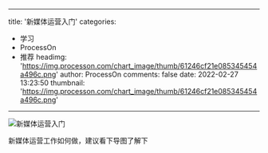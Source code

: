 
---
title: '新媒体运营入门'
categories: 
 - 学习
 - ProcessOn
 - 推荐
headimg: 'https://img.processon.com/chart_image/thumb/61246cf21e085345454a496c.png'
author: ProcessOn
comments: false
date: 2022-02-27 13:23:50
thumbnail: 'https://img.processon.com/chart_image/thumb/61246cf21e085345454a496c.png'
---

<div>   
<img class="thumb" alt="新媒体运营入门" src="https://img.processon.com/chart_image/thumb/61246cf21e085345454a496c.png" referrerpolicy="no-referrer">
<p>新媒体运营工作如何做，建议看下导图了解下</p>  
</div>
            